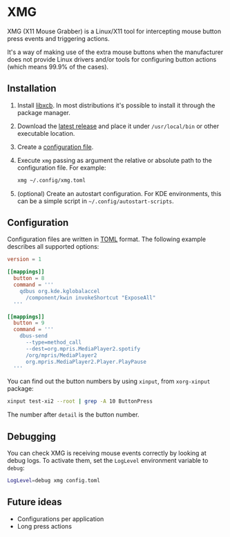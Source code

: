 # XMG

XMG (X11 Mouse Grabber) is a Linux/X11 tool for intercepting mouse
button press events and triggering actions.

It's a way of making use of the extra mouse buttons when the manufacturer
does not provide Linux drivers and/or tools for configuring button actions
(which means 99.9% of the cases).

## Installation

1. Install [libxcb](https://xcb.freedesktop.org/). In most distributions
it's possible to install it through the package manager.

2. Download the [latest release](https://github.com/edrd-f/xmg/releases) and
	 place it under `/usr/local/bin` or other executable location.

3. Create a [configuration file](#configuration).

4. Execute `xmg` passing as argument the relative or absolute path to the
	 configuration file. For example:

    ```sh
    xmg ~/.config/xmg.toml
    ```

5. (optional) Create an autostart configuration. For KDE environments, this
can be a simple script in `~/.config/autostart-scripts`.

## Configuration

Configuration files are written in [TOML](https://toml.io/en/) format. The following example describes all supported options:

```toml
version = 1

[[mappings]]
  button = 8
  command = '''
    qdbus org.kde.kglobalaccel
      /component/kwin invokeShortcut "ExposeAll"
  '''

[[mappings]]
  button = 9
  command = '''
    dbus-send
      --type=method_call
      --dest=org.mpris.MediaPlayer2.spotify
      /org/mpris/MediaPlayer2
      org.mpris.MediaPlayer2.Player.PlayPause
  '''
```

You can find out the button numbers by using `xinput`, from `xorg-xinput` package:

```sh
xinput test-xi2 --root | grep -A 10 ButtonPress
```

The number after `detail` is the button number.

## Debugging

You can check XMG is receiving mouse events correctly by looking at debug logs. To activate them, set the `LogLevel` environment variable to `debug`:

```sh
LogLevel=debug xmg config.toml
```

## Future ideas

* Configurations per application
* Long press actions
